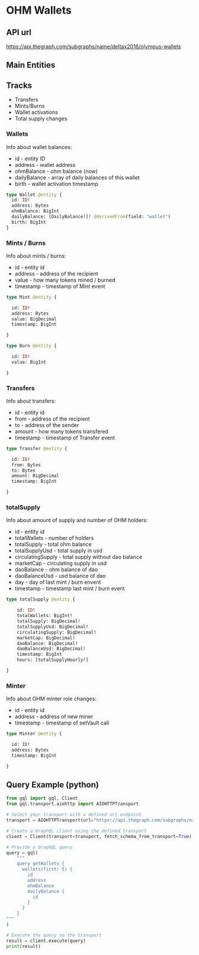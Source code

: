  <h1>OHM Wallets</h1>

## API url

https://api.thegraph.com/subgraphs/name/deltax2016/olympus-wallets

## Main Entities

## Tracks

- Transfers
- Mints/Burns
- Wallet activations
- Total supply changes

### Wallets

Info about wallet balances:
- id - entity ID
- address - wallet address
- ohmBalance - ohm balance (now)
- dailyBalance - array of daily balances of this wallet
- birth - wallet activation timestamp

```graphql
type Wallet @entity {
  id: ID!
  address: Bytes
  ohmBalance: BigInt
  dailyBalance: [DailyBalance!]! @derivedFrom(field: "wallet")
  birth: BigInt
}
```

### Mints / Burns

Info about mints / burns:
- id - entity id
- address - address of the recipient
- value - how many tokens mined / burned
- timestamp - timestamp of Mint event

```graphql
type Mint @entity {

  id: ID!
  address: Bytes
  value: BigDecimal
  timestamp: BigInt

}

type Burn @entity {

  id: ID!
  value: BigInt

}
```

### Transfers

Info about transfers:
- id - entity id
- from - address of the recipient
- to - address of the sender
- amount - how many tokens transfered
- timestamp - timestamp of Transfer event

```graphql
type Transfer @entity {

  id: ID!
  from: Bytes
  to: Bytes
  amount: BigDecimal
  timestamp: BigInt

}
```

### totalSupply

Info about amount of supply and number of OHM holders:
- id - entity id
- totalWallets - number of holders
- totalSupply - total ohm balance
- totalSupplyUsd - total supply in usd
- circulatingSupply - total supply without dao balance
- marketCap - circulating supply in usd
- daoBalance - ohm balance of dao
- daoBalanceUsd - usd balance of dao
- day - day of last mint / burn envent
- timestamp - timestamp last mint / burn event

```graphql
type totalSupply @entity {

	id: ID!
	totalWallets: BigInt!
	totalSupply: BigDecimal!
	totalSupplyUsd: BigDecimal!
	circulatingSupply: BigDecimal!
	marketCap: BigDecimal!
	daoBalance: BigDecimal!
	daoBalanceUsd: BigDecimal!
	timestamp: BigInt
	hours: [totalSupplyHourly!]

}

```

### Minter

Info about OHM minter role changes:
- id - entity id
- address - address of new miner 
- timestamp - timestamp of setVault call

```graphql
type Minter @entity {

  id: ID!
  address: Bytes
  timestamp: BigInt

}
```

## Query Example (python)

```python
from gql import gql, Client
from gql.transport.aiohttp import AIOHTTPTransport

# Select your transport with a defined url endpoint
transport = AIOHTTPTransport(url="https://api.thegraph.com/subgraphs/name/deltax2016/olympus-wallets")

# Create a GraphQL client using the defined transport
client = Client(transport=transport, fetch_schema_from_transport=True)

# Provide a GraphQL query
query = gql(
    """
    query getWallets {
      wallets(first: 5) {
	    id
	    address
	    ohmBalance
	    dailyBalance {
	      id
	    }
	  }
    }
"""
)

# Execute the query on the transport
result = client.execute(query)
print(result)
```


